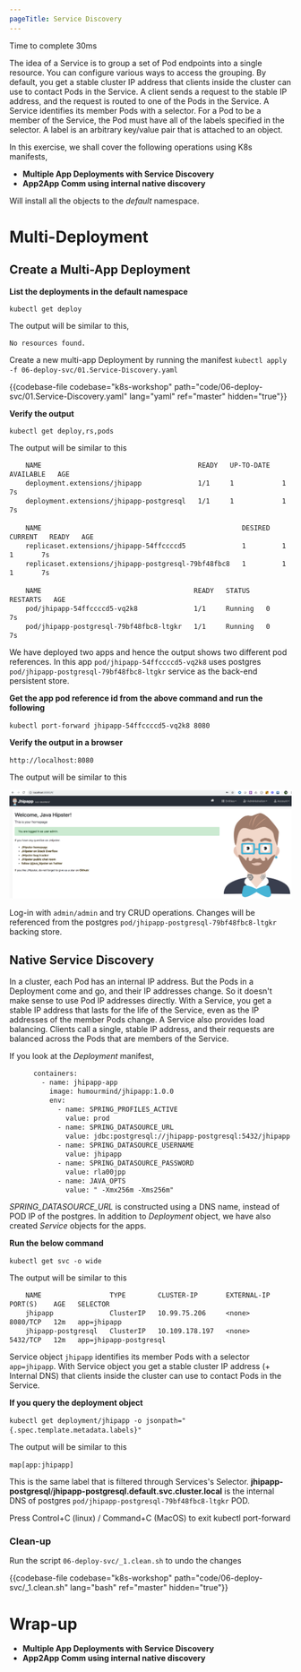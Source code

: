 ```yaml
---
pageTitle: Service Discovery
---
```


<md-icon class="fa fa-clock-o fa-lg" aria-hidden="true"></md-icon> Time to complete 30ms

<i class="fa fa-info-circle fa-lg" aria-hidden="true" style="color:dark-blue"></i>
The idea of a Service is to group a set of Pod endpoints into a single resource. You can configure various ways to access the grouping. By default, you get a stable cluster IP address that clients inside the cluster can use to contact Pods in the Service. A client sends a request to the stable IP address, and the request is routed to one of the Pods in the Service.
A Service identifies its member Pods with a selector. For a Pod to be a member of the Service, the Pod must have all of the labels specified in the selector. A label is an arbitrary key/value pair that is attached to an object.

In this exercise, we shall cover the following operations using K8s
manifests,

<ul class="fa-ul">
  <li><i class="fa-li fa fa-square"></i><b>Multiple App Deployments with Service Discovery</b></li>
  <li><i class="fa-li fa fa-square"></i><b>App2App Comm using internal native discovery</b></li>
</ul>

<i class="fa fa-info-circle" aria-hidden="true"></i> Will install all the objects to the *default* namespace.

# Multi-Deployment

## Create a Multi-App Deployment

**List the deployments in the default namespace**

``` go-cli
kubectl get deploy
```

<i class="fa fa-spinner fa-pulse fa-fw"></i>
The output will be similar to this,

    No resources found.

Create a new multi-app Deployment by running the manifest <i class="fa fa-check-circle" aria-hidden="true" style="color:green"></i> `kubectl apply -f 06-deploy-svc/01.Service-Discovery.yaml`

{{codebase-file codebase="k8s-workshop" path="code/06-deploy-svc/01.Service-Discovery.yaml" lang="yaml" ref="master" hidden="true"}}

**Verify the output**

    kubectl get deploy,rs,pods

<i class="fa fa-spinner fa-pulse fa-fw"></i>
The output will be similar to this

```
    NAME                                       READY   UP-TO-DATE   AVAILABLE   AGE
    deployment.extensions/jhipapp              1/1     1            1           7s
    deployment.extensions/jhipapp-postgresql   1/1     1            1           7s
    
    NAME                                                  DESIRED   CURRENT   READY   AGE
    replicaset.extensions/jhipapp-54ffccccd5              1         1         1       7s
    replicaset.extensions/jhipapp-postgresql-79bf48fbc8   1         1         1       7s
    
    NAME                                      READY   STATUS    RESTARTS   AGE
    pod/jhipapp-54ffccccd5-vq2k8              1/1     Running   0          7s
    pod/jhipapp-postgresql-79bf48fbc8-ltgkr   1/1     Running   0          7s
```

We have deployed two apps and hence the output shows two different pod references. In this app `pod/jhipapp-54ffccccd5-vq2k8` uses postgres `pod/jhipapp-postgresql-79bf48fbc8-ltgkr` service as the back-end persistent store.

**Get the app pod reference id from the above command and run the following**

`kubectl port-forward jhipapp-54ffccccd5-vq2k8 8080`

**Verify the output in a browser**

`http://localhost:8080`

The output will be similar to this

![hello-jhipster](jhip.png)

Log-in with `admin/admin` and try CRUD operations. Changes will be referenced from the postgres `pod/jhipapp-postgresql-79bf48fbc8-ltgkr` backing store.

## Native Service Discovery

<i class="fa fa-info-circle fa-lg" aria-hidden="true" style="color:dark-blue"></i>
In a cluster, each Pod has an internal IP address. But the Pods in a Deployment come and go, and their IP addresses change. So it doesn't make sense to use Pod IP addresses directly. With a Service, you get a stable IP address that lasts for the life of the Service, even as the IP addresses of the member Pods change.
A Service also provides load balancing. Clients call a single, stable IP address, and their requests are balanced across the Pods that are members of the Service.

If you look at the _Deployment_ manifest,

```
      containers:
        - name: jhipapp-app
          image: humourmind/jhipapp:1.0.0
          env:
            - name: SPRING_PROFILES_ACTIVE
              value: prod
            - name: SPRING_DATASOURCE_URL
              value: jdbc:postgresql://jhipapp-postgresql:5432/jhipapp
            - name: SPRING_DATASOURCE_USERNAME
              value: jhipapp
            - name: SPRING_DATASOURCE_PASSWORD
              value: rla00jpp
            - name: JAVA_OPTS
              value: " -Xmx256m -Xms256m"
```
*SPRING_DATASOURCE_URL* is constructed using a DNS name, instead of POD IP of the postgres. In addition to _Deployment_ object, we have also created _Service_ objects for the apps.

**Run the below command**

`kubectl get svc -o wide`

<i class="fa fa-spinner fa-pulse fa-fw"></i>
The output will be similar to this

```
    NAME                 TYPE        CLUSTER-IP       EXTERNAL-IP   PORT(S)    AGE   SELECTOR
    jhipapp              ClusterIP   10.99.75.206     <none>        8080/TCP   12m   app=jhipapp
    jhipapp-postgresql   ClusterIP   10.109.178.197   <none>        5432/TCP   12m   app=jhipapp-postgresql
```

Service object `jhipapp` identifies its member Pods with a selector `app=jhipapp`. With Service object you get a stable cluster IP address (+ Internal DNS) that clients inside the cluster can use to contact Pods in the Service.

**If you query the deployment object**

`kubectl get deployment/jhipapp -o jsonpath="{.spec.template.metadata.labels}"`

The output will be similar to this

`map[app:jhipapp]`

This is the same label that is filtered through Services's Selector. **jhipapp-postgresql**/**jhipapp-postgresql.default.svc.cluster.local** is the internal DNS of postgres `pod/jhipapp-postgresql-79bf48fbc8-ltgkr` POD.

<i class="fa fa-bell fa-lg" aria-hidden="true" style="color:orange"></i> Press Control+C (linux) / Command+C (MacOS) to exit kubectl port-forward

### Clean-up

Run the script <i class="fa fa-undo" aria-hidden="true" style="color:red"></i> `06-deploy-svc/_1.clean.sh` to undo the changes

{{codebase-file codebase="k8s-workshop" path="code/06-deploy-svc/_1.clean.sh" lang="bash" ref="master" hidden="true"}}

# Wrap-up
<ul class="fa-ul">
  <li><i class="fa-li fa fa-check-square"></i><b>Multiple App Deployments with Service Discovery</b></li>
  <li><i class="fa-li fa fa-check-square"></i><b>App2App Comm using internal native discovery</b></li>
</ul>

